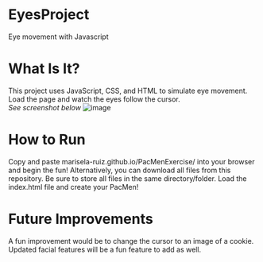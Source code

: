 # EyesProject
Eye movement with Javascript

# What Is It?
This project uses JavaScript, CSS, and HTML to simulate eye movement. Load the page and watch the eyes follow the cursor. <br> *See screenshot below*
![image](https://user-images.githubusercontent.com/115127240/212563913-39d61768-0069-44c4-9e73-77efddb85675.png)

# How to Run
Copy and paste marisela-ruiz.github.io/PacMenExercise/ into your browser and begin the fun! Alternatively, you can download all files from this repository. Be sure to store all files in the same directory/folder. Load the index.html file and create your PacMen! 

# Future Improvements
A fun improvement would be to change the cursor to an image of a cookie. Updated facial features will be a fun feature to add as well. 

